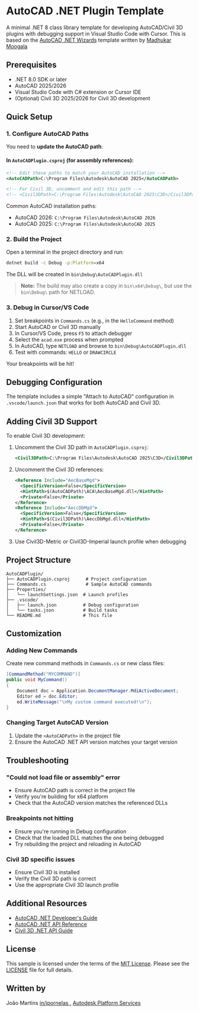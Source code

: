 # AutoCAD .NET Plugin Template

A minimal .NET 8 class library template for developing AutoCAD/Civil 3D plugins with debugging support in Visual Studio Code with Cursor.
This is based on the [AutoCAD .NET Wizards](https://github.com/ADN-DevTech/AutoCAD-Net-Wizards) template written by [Madhukar Moogala](https://github.com/MadhukarMoogala)

## Prerequisites

- .NET 8.0 SDK or later
- AutoCAD 2025/2026
- Visual Studio Code with C# extension or Cursor IDE
- (Optional) Civil 3D 2025/2026 for Civil 3D development

## Quick Setup

### 1. Configure AutoCAD Paths

You need to **update the AutoCAD path**:

#### In `AutoCADPlugin.csproj` (for assembly references):
```xml
<!-- Edit these paths to match your AutoCAD installation -->
<AutoCADPath>C:\Program Files\Autodesk\AutoCAD 2025</AutoCADPath>

<!-- For Civil 3D, uncomment and edit this path -->
<!-- <Civil3DPath>C:\Program Files\Autodesk\AutoCAD 2025\C3D</Civil3DPath> -->
```

Common AutoCAD installation paths:
- AutoCAD 2026: `C:\Program Files\Autodesk\AutoCAD 2026`
- AutoCAD 2025: `C:\Program Files\Autodesk\AutoCAD 2025`

### 2. Build the Project

Open a terminal in the project directory and run:

```bash
dotnet build -c Debug -p:Platform=x64
```

The DLL will be created in `bin\Debug\AutoCADPlugin.dll`

> **Note:** The build may also create a copy in `bin\x64\Debug\`, but use the `bin\Debug\` path for NETLOAD.

### 3. Debug in Cursor/VS Code

1. Set breakpoints in `Commands.cs` (e.g., in the `HelloCommand` method)
2. Start AutoCAD or Civil 3D manually
3. In Cursor/VS Code, press `F5` to attach debugger
4. Select the `acad.exe` process when prompted
5. In AutoCAD, type `NETLOAD` and browse to `bin\Debug\AutoCADPlugin.dll`
6. Test with commands: `HELLO` or `DRAWCIRCLE`

Your breakpoints will be hit!


## Debugging Configuration

The template includes a simple "Attach to AutoCAD" configuration in `.vscode/launch.json` that works for both AutoCAD and Civil 3D.

## Adding Civil 3D Support

To enable Civil 3D development:

1. Uncomment the Civil 3D path in `AutoCADPlugin.csproj`:
   ```xml
   <Civil3DPath>C:\Program Files\Autodesk\AutoCAD 2025\C3D</Civil3DPath>
   ```

2. Uncomment the Civil 3D references:
   ```xml
   <Reference Include="AecBaseMgd">
     <SpecificVersion>False</SpecificVersion>
     <HintPath>$(AutoCADPath)\ACA\AecBaseMgd.dll</HintPath>
     <Private>False</Private>
   </Reference>
   <Reference Include="AeccDbMgd">
     <SpecificVersion>False</SpecificVersion>
     <HintPath>$(Civil3DPath)\AeccDbMgd.dll</HintPath>
     <Private>False</Private>
   </Reference>
   ```

3. Use Civil3D-Metric or Civil3D-Imperial launch profile when debugging

## Project Structure

```
AutoCADPlugin/
├── AutoCADPlugin.csproj      # Project configuration
├── Commands.cs               # Sample AutoCAD commands
├── Properties/
│   └── launchSettings.json  # Launch profiles
├── .vscode/
│   ├── launch.json          # Debug configuration
│   └── tasks.json           # Build tasks
└── README.md                # This file
```

## Customization

### Adding New Commands

Create new command methods in `Commands.cs` or new class files:

```csharp
[CommandMethod("MYCOMMAND")]
public void MyCommand()
{
    Document doc = Application.DocumentManager.MdiActiveDocument;
    Editor ed = doc.Editor;
    ed.WriteMessage("\nMy custom command executed!\n");
}
```

### Changing Target AutoCAD Version

1. Update the `<AutoCADPath>` in the project file
2. Ensure the AutoCAD .NET API version matches your target version

## Troubleshooting

### "Could not load file or assembly" error
- Ensure AutoCAD path is correct in the project file
- Verify you're building for x64 platform
- Check that the AutoCAD version matches the referenced DLLs

### Breakpoints not hitting
- Ensure you're running in Debug configuration
- Check that the loaded DLL matches the one being debugged
- Try rebuilding the project and reloading in AutoCAD

### Civil 3D specific issues
- Ensure Civil 3D is installed
- Verify the Civil 3D path is correct
- Use the appropriate Civil 3D launch profile

## Additional Resources

- [AutoCAD .NET Developer's Guide](https://help.autodesk.com/view/ACD/2025/ENU/?guid=GUID-C3F3C736-40CF-44A0-9210-55F6A939B6F2)
- [AutoCAD .NET API Reference](https://help.autodesk.com/view/ACD/2025/ENU/?guid=GUID-36BF58F3-537D-4B59-BEFE-2D0FEF5A4443)
- [Civil 3D .NET API Guide](https://help.autodesk.com/view/CIV3D/2025/ENU/?guid=GUID-90F8534C-2D8A-4E6A-9DCD-A603E1987B04)

## License

This sample is licensed under the terms of the [MIT License](http://opensource.org/licenses/MIT). Please see the [LICENSE](LICENSE) file for full details.

## Written by

João Martins [in/jpornelas
](https://www.linkedin.com/in/jpornelas/), [Autodesk Platform Services](http://aps.autodesk.com)